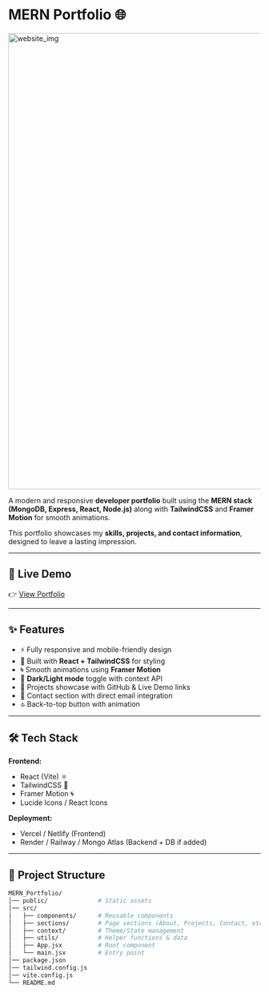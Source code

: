 # MERN Portfolio 🌐

<img width="1918" height="912" alt="website_img" src="https://github.com/user-attachments/assets/2957ddcd-00be-417d-87f2-64fca105d350" />

A modern and responsive **developer portfolio** built using the **MERN stack (MongoDB, Express, React, Node.js)** along with **TailwindCSS** and **Framer Motion** for smooth animations.  

This portfolio showcases my **skills, projects, and contact information**, designed to leave a lasting impression.

---

## 🔗 Live Demo
👉 [View Portfolio](https://mern-portfolio-drab.vercel.app/)  

---

## ✨ Features
- ⚡ Fully responsive and mobile-friendly design  
- 🎨 Built with **React + TailwindCSS** for styling  
- 🌀 Smooth animations using **Framer Motion**  
- 🌙 **Dark/Light mode** toggle with context API  
- 📂 Projects showcase with GitHub & Live Demo links  
- 📧 Contact section with direct email integration  
- 🔝 Back-to-top button with animation  

---

## 🛠️ Tech Stack
**Frontend:**
- React (Vite) ⚛️
- TailwindCSS 🎨
- Framer Motion 🌀
- Lucide Icons / React Icons  


**Deployment:**
- Vercel / Netlify (Frontend)  
- Render / Railway / Mongo Atlas (Backend + DB if added)  

---

## 📂 Project Structure
```bash
MERN_Portfolio/
│── public/              # Static assets
│── src/
│   ├── components/      # Reusable components
│   ├── sections/        # Page sections (About, Projects, Contact, etc.)
│   ├── context/         # Theme/State management
│   ├── utils/           # Helper functions & data
│   ├── App.jsx          # Root component
│   └── main.jsx         # Entry point
│── package.json
│── tailwind.config.js
│── vite.config.js
└── README.md
